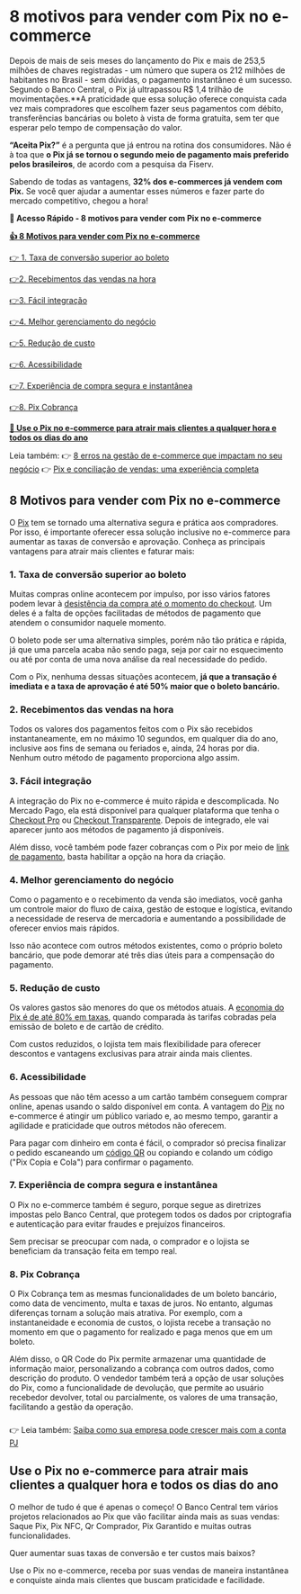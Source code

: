 # 8 motivos para vender com Pix no e-commerce

Depois de mais de seis meses do lançamento do Pix e mais de 253,5 milhões de chaves registradas - um número que supera os 212 milhões de habitantes no Brasil - sem dúvidas, o pagamento instantâneo é um sucesso. Segundo o Banco Central, o Pix já ultrapassou R$ 1,4 trilhão de movimentações.**A praticidade que essa solução oferece conquista cada vez mais compradores que escolhem fazer seus pagamentos com débito, transferências bancárias ou boleto à vista de forma gratuita, sem ter que esperar pelo tempo de compensação do valor.

**“Aceita Pix?”** é a pergunta que já entrou na rotina dos consumidores. Não é à toa que **o Pix já se tornou o segundo meio de pagamento mais preferido pelos brasileiros**, de acordo com a pesquisa da Fiserv.

Sabendo de todas as vantagens, **32% dos e-commerces já vendem com Pix.** Se você quer ajudar a aumentar esses números e fazer parte do mercado competitivo, chegou a hora!

**💙 Acesso Rápido - 8 motivos para vender com Pix no e-commerce**

**[👍 8 Motivos para vender com Pix no e-commerce](#A)**

[👉 1. Taxa de conversão superior ao boleto](#B)

[](#C)[👉](#B)[2. Recebimentos das vendas na hora](#C)

[](#D)[👉](#B)[3. Fácil integração](#D)

[](#E)[👉](#B)[4. Melhor gerenciamento do negócio](#E)

[](#F)[👉](#B)[5. Redução de custo](#F)

[](#G)[👉](#B)[6. Acessibilidade](#G)

[](#H)[👉](#B)[7. Experiência de compra segura e instantânea](#H)

[](#I)[👉](#B)[8. Pix Cobrança](#I)

**[💙 Use o Pix no e-commerce para atrair mais clientes a qualquer hora e todos os dias do ano](#J)**

Leia também:
👉 [8 erros na gestão de e-commerce que impactam no seu negócio](https://meubolso.mercadopago.com.br/8-erros-na-gestao-de-e-commerce-que-impactam-negativamente-seu-negocio)
👉 [Pix e conciliação de vendas: uma experiência completa](https://meubolso.mercadopago.com.br/pix-conciliacao-de-vendas)

### 

[](#)
## 8 Motivos para vender com Pix no e-commerce

O [Pix](https://meubolso.mercadopago.com.br/guia-do-pix) tem se tornado uma alternativa segura e prática aos compradores. Por isso, é importante oferecer essa solução inclusive no e-commerce para aumentar as taxas de conversão e aprovação. Conheça as principais vantagens para atrair mais clientes e faturar mais:

[](#)
### 1. Taxa de conversão superior ao boleto

Muitas compras online acontecem por impulso, por isso vários fatores podem levar à [desistência da compra até o momento do checkout](https://empreendedores.mercadopago.com.br/por-que-82-dos-compradores-on-line-abandonam-seus-carrinhos). Um deles é a falta de opções facilitadas de métodos de pagamento que atendem o consumidor naquele momento.

O boleto pode ser uma alternativa simples, porém não tão prática e rápida, já que uma parcela acaba não sendo paga, seja por cair no esquecimento ou até por conta de uma nova análise da real necessidade do pedido.

Com o Pix, nenhuma dessas situações acontecem, **já que a transação é imediata e a taxa de aprovação é até 50% maior que o boleto bancário.**

[](#)
### 2. Recebimentos das vendas na hora

Todos os valores dos pagamentos feitos com o Pix são recebidos instantaneamente, em no máximo 10 segundos, em qualquer dia do ano, inclusive aos fins de semana ou feriados e, ainda, 24 horas por dia. Nenhum outro método de pagamento proporciona algo assim.

[](#)
### 3. Fácil integração

A integração do Pix no e-commerce é muito rápida e descomplicada. No Mercado Pago, ela está disponível para qualquer plataforma que tenha o [Checkout Pro](https://conteudo.mercadopago.com.br/passo-a-passo-como-implementar-o-checkout-mercado-pago) ou [Checkout Transparente](https://conteudo.mercadopago.com.br/o-pix-chegou-ao-checkout-transparente-do-mercado-pago). Depois de integrado, ele vai aparecer junto aos métodos de pagamento já disponíveis.

Além disso, você também pode fazer cobranças com o Pix por meio de [link de pagamento](https://conteudo.mercadopago.com.br/como-gerar-um-link-de-pagamento-no-mercado-pago), basta habilitar a opção na hora da criação.

[](#)
### 4. Melhor gerenciamento do negócio

Como o pagamento e o recebimento da venda são imediatos, você ganha um controle maior do fluxo de caixa, gestão de estoque e logística, evitando a necessidade de reserva de mercadoria e aumentando a possibilidade de oferecer envios mais rápidos.

Isso não acontece com outros métodos existentes, como o próprio boleto bancário, que pode demorar até três dias úteis para a compensação do pagamento.

[](#)
### 5. Redução de custo

Os valores gastos são menores do que os métodos atuais. A [economia do Pix é de até 80% em taxas](https://www.ecommercebrasil.com.br/noticias/5-meses-de-pix-no-e-commerce-lojas-vendem-mais-e-economizam/), quando comparada às tarifas cobradas pela emissão de boleto e de cartão de crédito.

Com custos reduzidos, o lojista tem mais flexibilidade para oferecer descontos e vantagens exclusivas para atrair ainda mais clientes.

[](#)
### 6. Acessibilidade

As pessoas que não têm acesso a um cartão também conseguem comprar online, apenas usando o saldo disponível em conta. A vantagem do [Pix](https://meubolso.mercadopago.com.br/vendas-com-mercado-pago-o-que-preciso-para-vender-com-pix-no-e-commerce) no e-commerce é atingir um público variado e, ao mesmo tempo, garantir a agilidade e praticidade que outros métodos não oferecem.

Para pagar com dinheiro em conta é fácil, o comprador só precisa finalizar o pedido escaneando um [código QR](https://empreendedores.mercadopago.com.br/pix-e-codigo-qr-mercado-pago-descubra-como-ficou-mais-facil-receber-pagamentos) ou copiando e colando um código ("Pix Copia e Cola") para confirmar o pagamento.

[](#)
### 7. Experiência de compra segura e instantânea

O Pix no e-commerce também é seguro, porque segue as diretrizes impostas pelo Banco Central, que protegem todos os dados por criptografia e autenticação para evitar fraudes e prejuízos financeiros.

Sem precisar se preocupar com nada, o comprador e o lojista se beneficiam da transação feita em tempo real.

[](#)
### 8. Pix Cobrança

O Pix Cobrança tem as mesmas funcionalidades de um boleto bancário, como data de vencimento, multa e taxas de juros. No entanto, algumas diferenças tornam a solução mais atrativa. Por exemplo, com a instantaneidade e economia de custos, o lojista recebe a transação no momento em que o pagamento for realizado e paga menos que em um boleto.

Além disso, o QR Code do Pix permite armazenar uma quantidade de informação maior, personalizando a cobrança com outros dados, como descrição do produto. O vendedor também terá a opção de usar soluções do Pix, como a funcionalidade de devolução, que permite ao usuário recebedor devolver, total ou parcialmente, os valores de uma transação, facilitando a gestão da operação.

### 

👉 Leia também: [Saiba como sua empresa pode crescer mais com a conta PJ](https://meubolso.mercadopago.com.br/guia-completo-para-conta-pj)

[](#)
## Use o Pix no e-commerce para atrair mais clientes a qualquer hora e todos os dias do ano

O melhor de tudo é que é apenas o começo! O Banco Central tem vários projetos relacionados ao Pix que vão facilitar ainda mais as suas vendas: Saque Pix, Pix NFC, Qr Comprador, Pix Garantido e muitas outras funcionalidades.

Quer aumentar suas taxas de conversão e ter custos mais baixos?

Use o Pix no e-commerce, receba por suas vendas de maneira instantânea e conquiste ainda mais clientes que buscam praticidade e facilidade.